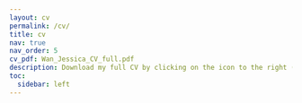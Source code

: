 ```yaml
---
layout: cv
permalink: /cv/
title: cv
nav: true
nav_order: 5
cv_pdf: Wan_Jessica_CV_full.pdf
description: Download my full CV by clicking on the icon to the right (updated: September 2025).
toc:
  sidebar: left
---
```

